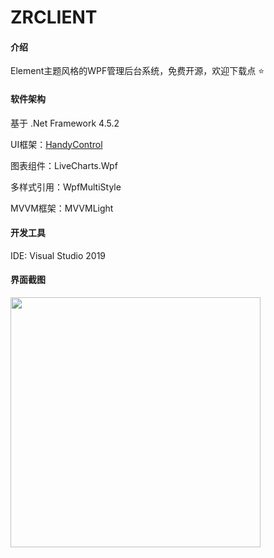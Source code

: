 # ZRCLIENT

#### 介绍

Element主题风格的WPF管理后台系统，免费开源，欢迎下载点 ⭐

#### 软件架构

基于 .Net Framework 4.5.2 

UI框架：[HandyControl](https://gitee.com/handyorg/HandyControl)

图表组件：LiveCharts.Wpf

多样式引用：WpfMultiStyle

MVVM框架：MVVMLight

#### **开发工具**

IDE: Visual Studio 2019

#### 界面截图

<img src="https://gitee.com/SayHelloCat/zrclient/raw/master/Image/Login.jpg" height="400"/><br/> 
